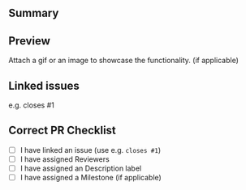## Summary

## Preview

Attach a gif or an image to showcase the functionality. (if applicable)

## Linked issues

e.g. closes #1

## Correct PR Checklist

- [ ] I have linked an issue (use e.g. `closes #1`)
- [ ] I have assigned Reviewers
- [ ] I have assigned an Description label
- [ ] I have assigned a Milestone (if applicable)
